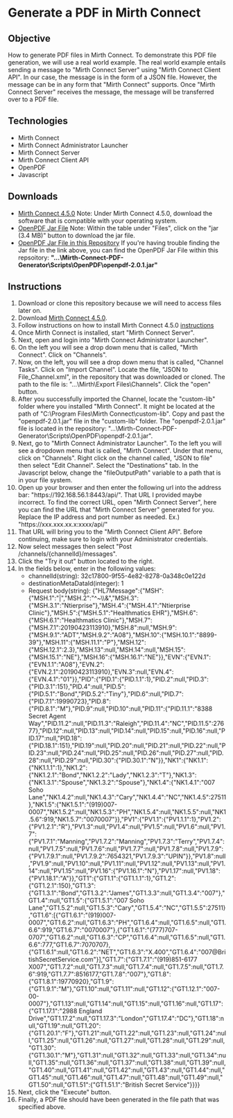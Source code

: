 <h1>Generate a PDF in Mirth Connect</h1>
<h2>Objective</h2>
<p>How to generate PDF files in Mirth Connect. To demonstrate this PDF file generation, we will use a real world example. The real world example entails sending a message to "Mirth Connect Server" using "Mirth Connect Client API". In our case, the message is in the form of a JSON file. However, the message can be in any form that "Mirth Connect" supports. Once "Mirth Connect Server" receives the message, the message will be transferred over to a PDF file.</p>
<h2>Technologies</h2>
<ul>
  <li>Mirth Connect</li>
  <li>Mirth Connect Administrator Launcher</li>
  <li>Mirth Connect Server</li>
  <li>Mirth Connect Client API</li>
  <li>OpenPDF</li>
  <li>Javascript</li>  
</ul>
<h2>Downloads</h2>
<ul>
  <li><a href="https://www.nextgen.com/solutions/interoperability/mirth-integration-engine/mirth-connect-downloads" target="_blank">Mirth Connect 4.5.0</a> Note: Under Mirth Connect 4.5.0, download the software that is compatible with your operating system.
 </li>
  <li><a href="[https://search.maven.org/search?q=g:com.github.librepdf](https://mvnrepository.com/artifact/com.github.librepdf/openpdf/2.0.1)" target="_blank">OpenPDF Jar File</a> Note: Within the table under "Files", click on the "jar (3.4 MB)" button to download the jar file.</li>
  <li><a href="Scripts/OpenPDF">OpenPDF Jar File in this Repository</a> If you're having trouble finding the Jar file in the link above, you can find the OpenPDF Jar File within this repsoitory: <b> "...\Mirth-Connect-PDF-Generator\Scripts\OpenPDF\openpdf-2.0.1.jar"</b></li>
</ul>
<h2>Instructions</h2>
<ol>
  <li>Download or clone this repository because we will need to access files later on.</li>
  <li>Download <a href="https://www.nextgen.com/solutions/interoperability/mirth-integration-engine/mirth-connect-downloads" target="_blank">Mirth Connect 4.5.0</a>.</li>
  <li>Follow instructions on how to install Mirth Connect 4.5.0 <a href="https://docs.nextgen.com/bundle/Mirth_User_Guide_4_5/page/connect/connect/topics/t_Download_and_Installation_connect_ug.html" target="_blank">instructions</a></li>
  <li>Once Mirth Connect is installed, start "Mirth Connect Server".</li>
  <li>Next, open and login into "Mirth Connect Administrator Launcher".</li>
  <li>On the left you will see a drop down menu that is called, "Mirth Connect". Click on "Channels".</li>
  <li>Now, on the left, you will see a drop down menu that is called, "Channel Tasks". Click on "Import Channel". Locate the file, "JSON to File_Channel.xml", in the repository that was downloaded or cloned. The path to the file is: "...\Mirth\Export Files\Channels". Click the "open" button.</li>
  <li>After you successfully imported the Channel, locate the "custom-lib" folder where you installed "Mirth Connect". It might be located at the path of "C:\Program Files\Mirth Connect\custom-lib". Copy and past the "openpdf-2.0.1.jar" file in the "custom-lib" folder. The "openpdf-2.0.1.jar" file is located in the repository: "...\Mirth-Connect-PDF-Generator\Scripts\OpenPDF\openpdf-2.0.1.jar".</li>
  <li>Next, go to "Mirth Connect Administrator Launcher". To the left you will see a dropdown menu that is called, "Mirth Connect". Under that menu, click on "Channels". Right click on the channel called, "JSON to file" then select "Edit Channel". Select the "Destinations" tab. In the Javascript below, change the "fileOutputPath" variable to a path that is in your file system.</li>
  <li>Open up your browser and then enter the following url into the address bar: "https://192.168.56.1:8443/api/". That URL I provided maybe incorrect. To find the correct URL, open "Mirth Connect Server", here you can find the URL that "Mirth Connect Server" generated for you. Replace the IP address and port number as needed. Ex.) "https://xxx.xxx.xx.x:xxxx/api/"</li>
  <li>That URL will bring you to the "Mirth Connect Client API". Before continuing, make sure to login with your Administrator credentials.</li>
  <li>Now select messages then select "Post /channels/{channelId}/messages".</li>
  <li>Click the "Try it out" button located to the right.</li>
  <li>In the fields below, enter in the following values: 
    <ul>
      <li>channelId(string): 32c17800-9f55-4e82-8278-0a348c0e122d</li>
      <li>destinationMetaDataId(integer): 1</li>
      <li>Request body(string): {"HL7Message":{"MSH":{"MSH.1":"|","MSH.2":"^~\\&","MSH.3":{"MSH.3.1":"Ntierprise"},"MSH.4":{"MSH.4.1":"Ntierprise Clinic"},"MSH.5":{"MSH.5.1":"Healthmatics EHR"},"MSH.6":{"MSH.6.1":"Healthmatics Clinic"},"MSH.7":{"MSH.7.1":20190423113910},"MSH.8":null,"MSH.9":{"MSH.9.1":"ADT","MSH.9.2":"A08"},"MSH.10":{"MSH.10.1":"8899-39"},"MSH.11":{"MSH.11.1":"P"},"MSH.12":{"MSH.12.1":2.3},"MSH.13":null,"MSH.14":null,"MSH.15":{"MSH.15.1":"NE"},"MSH.16":{"MSH.16.1":"NE"}},"EVN":{"EVN.1":{"EVN.1.1":"A08"},"EVN.2":{"EVN.2.1":20190423113910},"EVN.3":null,"EVN.4":{"EVN.4.1":"01"}},"PID":{"PID.1":{"PID.1.1":1},"PID.2":null,"PID.3":{"PID.3.1":151},"PID.4":null,"PID.5":{"PID.5.1":"Bond","PID.5.2":"Tiny"},"PID.6":null,"PID.7":{"PID.7.1":19990723},"PID.8":{"PID.8.1":"M"},"PID.9":null,"PID.10":null,"PID.11":{"PID.11.1":"8388 Secret Agent Way","PID.11.2":null,"PID.11.3":"Raleigh","PID.11.4":"NC","PID.11.5":27677},"PID.12":null,"PID.13":null,"PID.14":null,"PID.15":null,"PID.16":null,"PID.17":null,"PID.18":{"PID.18.1":151},"PID.19":null,"PID.20":null,"PID.21":null,"PID.22":null,"PID.23":null,"PID.24":null,"PID.25":null,"PID.26":null,"PID.27":null,"PID.28":null,"PID.29":null,"PID.30":{"PID.30.1":"N"}},"NK1":{"NK1.1":{"NK1.1.1":1},"NK1.2":{"NK1.2.1":"Bond","NK1.2.2":"Lady","NK1.2.3":"T"},"NK1.3":{"NK1.3.1":"Spouse","NK1.3.2":"Spouse"},"NK1.4":{"NK1.4.1":"007 Soho Lane","NK1.4.2":null,"NK1.4.3":"Cary","NK1.4.4":"NC","NK1.4.5":27511},"NK1.5":{"NK1.5.1":"(919)007-0007","NK1.5.2":null,"NK1.5.3":"PH","NK1.5.4":null,"NK1.5.5":null,"NK1.5.6":919,"NK1.5.7":"0070007"}},"PV1":{"PV1.1":{"PV1.1.1":1},"PV1.2":{"PV1.2.1":"R"},"PV1.3":null,"PV1.4":null,"PV1.5":null,"PV1.6":null,"PV1.7":{"PV1.7.1":"Manning","PV1.7.2":"Manning","PV1.7.3":"Terry","PV1.7.4":null,"PV1.7.5":null,"PV1.7.6":null,"PV1.7.7":null,"PV1.7.8":null,"PV1.7.9":{"PV1.7.9.1":null,"PV1.7.9.2":7654321,"PV1.7.9.3":"UPIN"}},"PV1.8":null,"PV1.9":null,"PV1.10":null,"PV1.11":null,"PV1.12":null,"PV1.13":null,"PV1.14":null,"PV1.15":null,"PV1.16":{"PV1.16.1":"N"},"PV1.17":null,"PV1.18":{"PV1.18.1":"A"}},"GT1":{"GT1.1":{"GT1.1.1":1},"GT1.2":{"GT1.2.1":150},"GT1.3":{"GT1.3.1":"Bond","GT1.3.2":"James","GT1.3.3":null,"GT1.3.4":"007"},"GT1.4":null,"GT1.5":{"GT1.5.1":"007 Soho Lane","GT1.5.2":null,"GT1.5.3":"Cary","GT1.5.4":"NC","GT1.5.5":27511},"GT1.6":[{"GT1.6.1":"(919)007-0007","GT1.6.2":null,"GT1.6.3":"PH","GT1.6.4":null,"GT1.6.5":null,"GT1.6.6":919,"GT1.6.7":"0070007"},{"GT1.6.1":"(777)707-0707","GT1.6.2":null,"GT1.6.3":"CP","GT1.6.4":null,"GT1.6.5":null,"GT1.6.6":777,"GT1.6.7":7070707},{"GT1.6.1":null,"GT1.6.2":"NET","GT1.6.3":"X.400","GT1.6.4":"007@BritishSecretService.com"}],"GT1.7":{"GT1.7.1":"(919)851-6177 X007","GT1.7.2":null,"GT1.7.3":null,"GT1.7.4":null,"GT1.7.5":null,"GT1.7.6":919,"GT1.7.7":8516177,"GT1.7.8":"007"},"GT1.8":{"GT1.8.1":19770920},"GT1.9":{"GT1.9.1":"M"},"GT1.10":null,"GT1.11":null,"GT1.12":{"GT1.12.1":"007-00-0007"},"GT1.13":null,"GT1.14":null,"GT1.15":null,"GT1.16":null,"GT1.17":{"GT1.17.1":"2988 England Drive","GT1.17.2":null,"GT1.17.3":"London","GT1.17.4":"DC"},"GT1.18":null,"GT1.19":null,"GT1.20":{"GT1.20.1":"F"},"GT1.21":null,"GT1.22":null,"GT1.23":null,"GT1.24":null,"GT1.25":null,"GT1.26":null,"GT1.27":null,"GT1.28":null,"GT1.29":null,"GT1.30":{"GT1.30.1":"M"},"GT1.31":null,"GT1.32":null,"GT1.33":null,"GT1.34":null,"GT1.35":null,"GT1.36":null,"GT1.37":null,"GT1.38":null,"GT1.39":null,"GT1.40":null,"GT1.41":null,"GT1.42":null,"GT1.43":null,"GT1.44":null,"GT1.45":null,"GT1.46":null,"GT1.47":null,"GT1.48":null,"GT1.49":null,"GT1.50":null,"GT1.51":{"GT1.51.1":"British Secret Service"}}}}</li>
    </ul> 
  <li>Next, click the "Execute" button.</li>
  <li>Finally, a PDF file should have been generated in the file path that was specified above.</li>
</ol>
